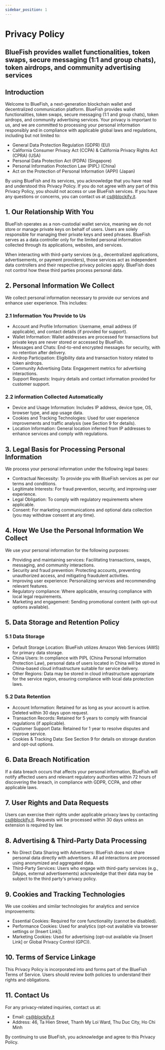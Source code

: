 ```yaml
---
sidebar_position: 1
---
```


# Privacy Policy

## BlueFish provides wallet functionalities, token swaps, secure messaging (1:1 and group chats), token airdrops, and community advertising services

## Introduction
Welcome to BlueFish, a next-generation blockchain wallet and decentralized communication platform. BlueFish provides wallet functionalities, token swaps, secure messaging (1:1 and group chats), token airdrops, and community advertising services. Your privacy is important to us, and we are committed to processing your personal information responsibly and in compliance with applicable global laws and regulations, including but not limited to:

- General Data Protection Regulation (GDPR) (EU)
- California Consumer Privacy Act (CCPA) & California Privacy Rights Act (CPRA) (USA)
- Personal Data Protection Act (PDPA) (Singapore)
- Personal Information Protection Law (PIPL) (China)
- Act on the Protection of Personal Information (APPI) (Japan)

By using BlueFish and its services, you acknowledge that you have read and understood this Privacy Policy. If you do not agree with any part of this Privacy Policy, you should not access or use BlueFish services. If you have any questions or concerns, you can contact us at cs@blockify.it.

## 1. Our Relationship With You
BlueFish operates as a non-custodial wallet service, meaning we do not store or manage private keys on behalf of users. Users are solely responsible for managing their private keys and seed phrases. BlueFish serves as a data controller only for the limited personal information collected through its applications, websites, and services.

When interacting with third-party services (e.g., decentralized applications, advertisements, or payment providers), those services act as independent data controllers and their respective privacy policies apply. BlueFish does not control how these third parties process personal data.

## 2. Personal Information We Collect
We collect personal information necessary to provide our services and enhance user experience. This includes:

### 2.1 Information You Provide to Us
- Account and Profile Information: Username, email address (if applicable), and contact details (if provided for support).
- Wallet Information: Wallet addresses are processed for transactions but private keys are never stored or accessed by BlueFish.
- Messages and Chats: End-to-end encrypted messages for security, with no retention after delivery.
- Airdrop Participation: Eligibility data and transaction history related to token airdrops.
- Community Advertising Data: Engagement metrics for advertising interactions.
- Support Requests: Inquiry details and contact information provided for customer support.

### 2.2 information Collected Automatically
- Device and Usage Information: Includes IP address, device type, OS, browser type, and app usage data.
- Cookies and Tracking Technologies: Used for user experience improvements and traffic analysis (see Section 9 for details).
- Location Information: General location inferred from IP addresses to enhance services and comply with regulations.

## 3. Legal Basis for Processing Personal Information
We process your personal information under the following legal bases:

- Contractual Necessity: To provide you with BlueFish services as per our terms and conditions.
- Legitimate Interests: For fraud prevention, security, and improving user experience.
- Legal Obligation: To comply with regulatory requirements where applicable.
- Consent: For marketing communications and optional data collection (you may withdraw consent at any time).

## 4. How We Use the Personal Information We Collect
We use your personal information for the following purposes:

- Providing and maintaining services: Facilitating transactions, swaps, messaging, and community interactions.
- Security and fraud prevention: Protecting accounts, preventing unauthorized access, and mitigating fraudulent activities.
- Improving user experience: Personalizing services and recommending relevant features.
- Regulatory compliance: Where applicable, ensuring compliance with local legal requirements.
- Marketing and engagement: Sending promotional content (with opt-out options available).

## 5. Data Storage and Retention Policy
### 5.1 Data Storage
- Default Storage Location: BlueFish utilizes Amazon Web Services (AWS) for primary data storage.
- China Users: In compliance with PIPL (China Personal Information Protection Law), personal data of users located in China will be stored in China-based cloud infrastructure suitable for service delivery.
- Other Regions: Data may be stored in cloud infrastructure appropriate for the service region, ensuring compliance with local data protection laws.

### 5.2 Data Retention
- Account Information: Retained for as long as your account is active. Deleted within 30 days upon request.
- Transaction Records: Retained for 5 years to comply with financial regulations (if applicable).
- Customer Support Data: Retained for 1 year to resolve disputes and improve service.
- Cookies & Tracking Data: See Section 9 for details on storage duration and opt-out options.

## 6. Data Breach Notification
If a data breach occurs that affects your personal information, BlueFish will notify affected users and relevant regulatory authorities within 72 hours of discovering the breach, in compliance with GDPR, CCPA, and other applicable laws.

## 7. User Rights and Data Requests
Users can exercise their rights under applicable privacy laws by contacting cs@blockify.it. Requests will be processed within 30 days unless an extension is required by law.

## 8. Advertising & Third-Party Data Processing
- No Direct Data Sharing with Advertisers: BlueFish does not share personal data directly with advertisers. All ad interactions are processed using anonymized and aggregated data.
- Third-Party Services: Users who engage with third-party services (e.g., DApps, external advertisements) acknowledge that their data may be subject to the third party's privacy policy.

## 9. Cookies and Tracking Technologies
We use cookies and similar technologies for analytics and service improvements:

- Essential Cookies: Required for core functionality (cannot be disabled).
- Performance Cookies: Used for analytics (opt-out available via browser settings or [Insert Link]).
- Marketing Cookies: Used for advertising (opt-out available via [Insert Link] or Global Privacy Control (GPC)).

## 10. Terms of Service Linkage
This Privacy Policy is incorporated into and forms part of the BlueFish Terms of Service. Users should review both policies to understand their rights and obligations.

## 11. Contact Us
For any privacy-related inquiries, contact us at:

- Email: cs@blockify.it
- Address: 46, Ta Hien Street, Thanh My Loi Ward, Thu Duc City, Ho Chi Minh

By continuing to use BlueFish, you acknowledge and agree to this Privacy Policy.
